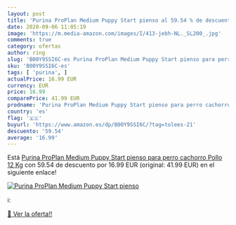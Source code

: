 ```yaml
---
layout: post
title: 'Purina ProPlan Medium Puppy Start pienso al 59.54 % de descuento'
date: 2020-09-06 11:05:19
image: 'https://m.media-amazon.com/images/I/413-jebh-NL._SL200_.jpg'
comments: true
category: ofertas
author: ring
slug: 'B00Y9SSI6C-es Purina ProPlan Medium Puppy Start pienso para perro...'
sku: 'B00Y9SSI6C-es'
tags: [ 'purina', ]
actualPrice: 16.99 EUR
currency: EUR
price: 16.99
comparePrice: 41.99 EUR
prodname: 'Purina ProPlan Medium Puppy Start pienso para perro cachorro Pollo 12 Kg'
country: 'es'
flag: '🇪🇸'
buyurl: 'https://www.amazon.es/dp/B00Y9SSI6C/?tag=tolees-21'
descuento: '59.54'
average: '16.99'
---
```


Está [Purina ProPlan Medium Puppy Start pienso para perro cachorro Pollo 12 Kg](https://www.amazon.es/dp/B00Y9SSI6C/?tag=tolees-21) con 59.54 de descuento por 16.99 EUR (original: 41.99 EUR) en el siguiente enlace!

[![Purina ProPlan Medium Puppy Start pienso](https://m.media-amazon.com/images/I/413-jebh-NL._SL200_.jpg)](https://www.amazon.es/dp/B00Y9SSI6C/?tag=tolees-21)

ℹ️:


[🛒 Ver la oferta!!](https://www.amazon.es/dp/B00Y9SSI6C/?tag=tolees-21)
